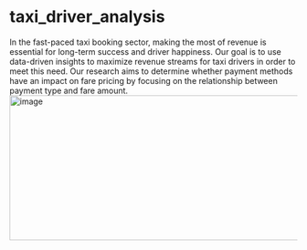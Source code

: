 # taxi_driver_analysis
In the fast-paced taxi booking sector, making the most of revenue is essential for long-term success and driver happiness.
 Our goal is to use data-driven insights to maximize revenue streams for taxi drivers in order to meet this need. Our research aims to determine whether payment methods have an impact on fare pricing by focusing on the relationship between payment type and fare amount.
<img width="5882" height="254" alt="image" src="https://github.com/user-attachments/assets/bb398307-964a-411f-892f-7e563c35bc11" />
